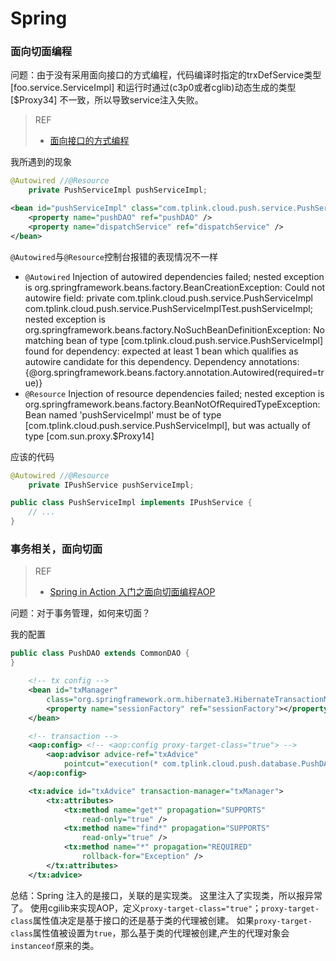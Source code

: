 Spring
================

### 面向切面编程

问题：由于没有采用面向接口的方式编程，代码编译时指定的trxDefService类型[foo.service.ServiceImpl]
和运行时通过(c3p0或者cglib)动态生成的类型 [$Proxy34] 不一致，所以导致service注入失败。

> REF
>* [面向接口的方式编程](http://tchen8.iteye.com/blog/902855)

我所遇到的现象

```java
@Autowired //@Resource
    private PushServiceImpl pushServiceImpl;
```

```xml
<bean id="pushServiceImpl" class="com.tplink.cloud.push.service.PushServiceImpl">
    <property name="pushDAO" ref="pushDAO" />
    <property name="dispatchService" ref="dispatchService" />
</bean>
```


`@Autowired`与`@Resource`控制台报错的表现情况不一样
* `@Autowired`
     Injection of autowired dependencies failed; nested exception is
     org.springframework.beans.factory.BeanCreationException: Could not autowire field:
     private com.tplink.cloud.push.service.PushServiceImpl
     com.tplink.cloud.push.service.PushServiceImplTest.pushServiceImpl;
     nested exception is org.springframework.beans.factory.NoSuchBeanDefinitionException:
     No matching bean of type [com.tplink.cloud.push.service.PushServiceImpl] found for dependency:
     expected at least 1 bean which qualifies as autowire candidate for this dependency.
     Dependency annotations: {@org.springframework.beans.factory.annotation.Autowired(required=true)}
* `@Resource`
    Injection of resource dependencies failed; nested exception is
    org.springframework.beans.factory.BeanNotOfRequiredTypeException: Bean named
    'pushServiceImpl' must be of type [com.tplink.cloud.push.service.PushServiceImpl],
    but was actually of type [com.sun.proxy.$Proxy14]

应该的代码

```java
@Autowired //@Resource
    private IPushService pushServiceImpl;
```
```java
public class PushServiceImpl implements IPushService {
    // ...
}
```

### 事务相关，面向切面

> REF
>* [Spring in Action 入门之面向切面编程AOP](http://www.cnblogs.com/yanghuahui/archive/2012/11/02/2750970.html)
>

问题：对于事务管理，如何来切面？

我的配置
```java
public class PushDAO extends CommonDAO {
}
```

```xml
    <!-- tx config -->
    <bean id="txManager"
        class="org.springframework.orm.hibernate3.HibernateTransactionManager">
        <property name="sessionFactory" ref="sessionFactory"></property>
    </bean>

    <!-- transaction -->
    <aop:config> <!-- <aop:config proxy-target-class="true"> -->
        <aop:advisor advice-ref="txAdvice"
            pointcut="execution(* com.tplink.cloud.push.database.PushDAO.*(..))" />
    </aop:config>

    <tx:advice id="txAdvice" transaction-manager="txManager">
        <tx:attributes>
            <tx:method name="get*" propagation="SUPPORTS"
                read-only="true" />
            <tx:method name="find*" propagation="SUPPORTS"
                read-only="true" />
            <tx:method name="*" propagation="REQUIRED"
                rollback-for="Exception" />
        </tx:attributes>
    </tx:advice>
```

总结：Spring 注入的是接口，关联的是实现类。 这里注入了实现类，所以报异常了。
使用cgilib来实现AOP，定义`proxy-target-class="true"`；`proxy-target-class`属性值决定是基于接口的还是基于类的代理被创建。
如果`proxy-target-class`属性值被设置为`true`，那么基于类的代理被创建,产生的代理对象会`instanceof`原来的类。
